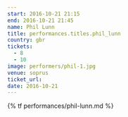 ```yaml
---
start: 2016-10-21 21:15
end: 2016-10-21 21:45
name: Phil Lunn
title: performances.titles.phil_lunn
country: gbr
tickets:
  - 8
  - 10
image: performers/phil-1.jpg
venue: soprus
ticket_url: 
date: 2016-10-21
---
```


{% tf performances/phil-lunn.md %}
